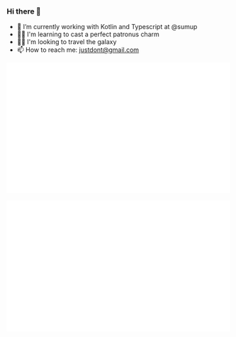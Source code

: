### Hi there 👋

- 🔭 I’m currently working with Kotlin and Typescript at @sumup
- 🧙‍♂️ I'm learning to cast a perfect patronus charm
- 👨‍🚀 I'm looking to travel the galaxy
- 📫 How to reach me: justdont@gmail.com

![](https://raw.githubusercontent.com/ggwzrd/github-stats/master/generated/overview.svg#gh-dark-mode-only)

![](https://raw.githubusercontent.com/ggwzrd/github-stats/master/generated/languages.svg#gh-dark-mode-only)
